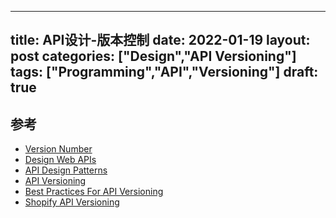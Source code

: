 
---
title: API设计-版本控制
date: 2022-01-19
layout: post
categories: ["Design","API Versioning"]
tags: ["Programming","API","Versioning"]
draft: true
---

## 参考

- [Version Number](https://semver.org/)
- [Design Web APIs](https://livebook.manning.com/book/the-design-of-everyday-apis/about-this-book/)
- [API Design Patterns](https://www.manning.com/books/api-design-patterns)
- [API Versioning](https://www.akana.com/blog/api-versioning#what)
- [Best Practices For API Versioning](https://stackoverflow.com/questions/389169/best-practices-for-api-versioning)
- [Shopify API Versioning](https://shopify.dev/api/usage/versioning)